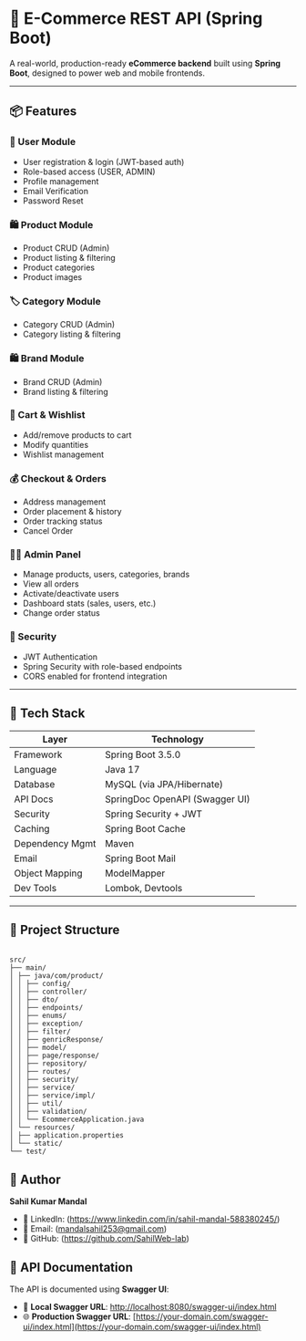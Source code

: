 # 🛒 E-Commerce REST API (Spring Boot)

A real-world, production-ready **eCommerce backend** built using **Spring Boot**, designed to power web and mobile frontends.

---

## 📦 Features

### 🧑 User Module
- User registration & login (JWT-based auth)
- Role-based access (USER, ADMIN)
- Profile management
- Email Verification
- Password Reset

### 🛍️ Product Module
- Product CRUD (Admin)
- Product listing & filtering
- Product categories
- Product images

### 🏷️ Category Module
- Category CRUD (Admin)
- Category listing & filtering

### 🛍️ Brand Module
- Brand CRUD (Admin)
- Brand listing & filtering

### 🛒 Cart & Wishlist
- Add/remove products to cart
- Modify quantities
- Wishlist management

### 💰 Checkout & Orders
- Address management
- Order placement & history
- Order tracking status
- Cancel Order

### 🧑‍💻 Admin Panel
- Manage products, users, categories, brands
- View all orders
- Activate/deactivate users
- Dashboard stats (sales, users, etc.)
- Change order status

### 🔐 Security
- JWT Authentication
- Spring Security with role-based endpoints
- CORS enabled for frontend integration

---

## 🚀 Tech Stack


| Layer             | Technology                                 |
|-------------------|---------------------------------------------|
| Framework         | Spring Boot 3.5.0                           |
| Language          | Java 17                                     |
| Database          | MySQL (via JPA/Hibernate)                   |
| API Docs          | SpringDoc OpenAPI (Swagger UI)              |
| Security          | Spring Security + JWT                       |
| Caching           | Spring Boot Cache                           |
| Dependency Mgmt   | Maven                                       |
| Email             | Spring Boot Mail                            |
| Object Mapping    | ModelMapper                                 |
| Dev Tools         | Lombok, Devtools                            |

---

## 📁 Project Structure

<pre> <code>
src/
├── main/
│ ├── java/com/product/
│ │ ├── config/
│ │ ├── controller/
│ │ ├── dto/
│ │ ├── endpoints/
│ │ ├── enums/
│ │ ├── exception/
│ │ ├── filter/
│ │ ├── genricResponse/
│ │ ├── model/
│ │ ├── page/response/
│ │ ├── repository/
│ │ ├── routes/
│ │ ├── security/
│ │ ├── service/
│ │ ├── service/impl/
│ │ ├── util/
│ │ ├── validation/
│ │ └── EcommerceApplication.java
│ └── resources/
│ ├── application.properties
│ └── static/
└── test/
</code></pre>

## 👤 Author

**Sahil Kumar Mandal**

- 💼 LinkedIn: (https://www.linkedin.com/in/sahil-mandal-588380245/)
- 📧 Email: (mandalsahil253@gmail.com)
- 🐙 GitHub: (https://github.com/SahilWeb-lab)

## 📘 API Documentation
The API is documented using **Swagger UI**:

- 🔗 **Local Swagger URL**: [http://localhost:8080/swagger-ui/index.html](http://localhost:8080/ecom-docs)
- 🌐 **Production Swagger URL**: [https://your-domain.com/swagger-ui/index.html](https://your-domain.com/swagger-ui/index.html)

